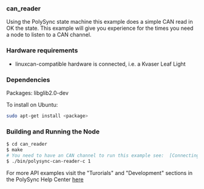 
### can_reader

Using the PolySync state machine this example does a simple CAN read in OK the state.
This example will give you experience for the times you need a node to listen to a CAN channel.

### Hardware requirements

- linuxcan-compatible hardware is connected, i.e. a Kvaser Leaf Light

### Dependencies

Packages: libglib2.0-dev

To install on Ubuntu: 

```bash
sudo apt-get install <package>
```

### Building and Running the Node

```bash
$ cd can_reader
$ make
# You need to have an CAN channel to run this example see:  [Connecting To A CAN Sensor](https://help.polysync.io/articles/configuration/runtime-node-configuration/connecting-to-a-can-radar-sensor/)
$ ./bin/polysync-can-reader-c 1
```

For more API examples visit the "Turorials" and "Development" sections in the PolySync Help Center [here](https://help.polysync.io/articles/)